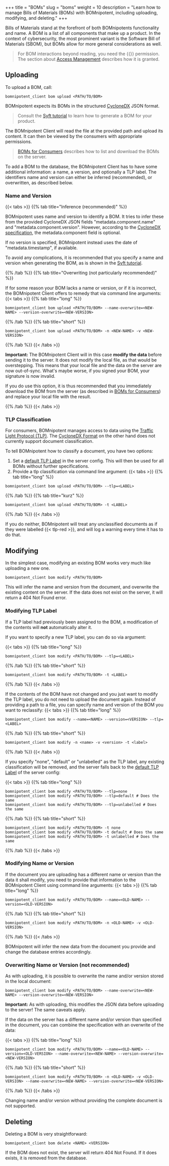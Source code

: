 +++
title = "BOMs"
slug = "boms"
weight = 10
description = "Learn how to manage Bills of Materials (BOMs) with BOMnipotent, including uploading, modifying, and deleting."
+++

Bills of Materials stand at the forefront of both BOMnipotents functionality and name. A BOM is a list of all components that make up a product. In the context of cybersecurity, the most prominent variant is the Software Bill of Materials (SBOM), but BOMs allow for more general considerations as well.

> For BOM interactions beyond reading, you need the {{<bom-management-en>}} permission. The section about [Access Management](/client/manager/access-management/) describes how it is granted.

## Uploading

To upload a BOM, call:
```
bomnipotent_client bom upload <PATH/TO/BOM>
```

BOMnipotent expects its BOMs in the structured [CycloneDX](https://cyclonedx.org/) JSON format.

> Consult the [Syft tutorial](/integration/syft) to learn how to generate a BOM for your product.

The BOMnipotent Client will read the file at the provided path and upload its content. It can then be viewed by the consumers with appropriate permissions.

> [BOMs for Consumers](/client/consumer/boms/) describes how to list and download the BOMs on the server.

To add a BOM to the database, the BOMnipotent Client has to have some additional information: a name, a version, and optionally a TLP label. The identifiers name and version can either be inferred (recommended), or overwritten, as described below.

### Name and Version

{{< tabs >}}
{{% tab title="Inference (recommended)" %}}

BOMnipotent uses name and version to identify a BOM. It tries to infer these from the provided CycloneDX JSON fields "metadata.component.name" and "metadata.component.version". However, according to the [CycloneDX specification](https://cyclonedx.org/docs/1.6/json/#metadata_component), the metadata.component field is optional.

If no version is specified, BOMnipotent instead uses the date of "metadata.timestamp", if available.

To avoid any complications, it is recommended that you specify a name and version when generating the BOM, as is shown in the [Syft tutorial](/integration/syft).

{{% /tab %}}
{{% tab title="Overwriting (not particularly recommended)" %}}

If for some reason your BOM lacks a name or version, or if it is incorrect, the BOMnipotent Client offers to remedy that via command line arguments:
{{< tabs >}}
{{% tab title="long" %}}
```
bomnipotent_client bom upload <PATH/TO/BOM> --name-overwrite=<NEW-NAME> --version-overwrite=<NEW-VERSION>
```
{{% /tab %}}
{{% tab title="short" %}}
```
bomnipotent_client bom upload <PATH/TO/BOM> -n <NEW-NAME> -v <NEW-VERSION>
```
{{% /tab %}}
{{< /tabs >}}

**Important:** The BOMnipotent Client will in this case **modify the data** before sending it to the server. It does not modify the local file, as that would be overstepping. This means that your local file and the data on the server are now out-of-sync. What's maybe worse, if you signed your BOM, your signature is now invalid.

If you do use this option, it is thus recommended that you immediately download the BOM from the server (as described in [BOMs for Consumers](/client/consumer/boms/)) and replace your local file with the result.

{{% /tab %}}
{{< /tabs >}}

### TLP Classification

For consumers, BOMnipotent manages access to data using the [Traffic Light Protocol (TLP)](https://www.first.org/tlp/). The
[CycloneDX Format](https://cyclonedx.org/) on the other hand does not currently support document classification.

To tell BOMnipotent how to classify a document, you have two options:
1. Set a [default TLP Label](/server/configuration/optional/tlp-config/) in the server config. This will then be used for all BOMs without further specifications.
2. Provide a tlp classification via command line argument:
{{< tabs >}}
{{% tab title="long" %}}
```
bomnipotent_client bom upload <PATH/TO/BOM> --tlp=<LABEL>
```
{{% /tab %}}
{{% tab title="kurz" %}}
```
bomnipotent_client bom upload <PATH/TO/BOM> -t <LABEL>
```
{{% /tab %}}
{{< /tabs >}}

If you do neither, BOMnipotent will treat any unclassified documents as if they were labelled {{< tlp-red >}}, and will log a warning every time it has to do that.


## Modifying

In the simplest case, modifying an existing BOM works very much like uploading a new one.
```
bomnipotent_client bom modify <PATH/TO/BOM>
```

This will infer the name and version from the document, and overwrite the existing content on the server. If the data does not exist on the server, it will return a 404 Not Found error.

### Modifying TLP Label

If a TLP label had previously been assigned to the BOM, a modification of the contents will **not** automatically alter it.

If you want to specify a new TLP label, you can do so via argument:

{{< tabs >}}
{{% tab title="long" %}}
```
bomnipotent_client bom modify <PATH/TO/BOM> --tlp=<LABEL>
```
{{% /tab %}}
{{% tab title="short" %}}
```
bomnipotent_client bom modify <PATH/TO/BOM> -t <LABEL>
```
{{% /tab %}}
{{< /tabs >}}

If the contents of the BOM have not changed and you just want to modify the TLP label, you do not need to upload the document again. Instead of providing a path to a file, you can specify name and version of the BOM you want to reclassify:
{{< tabs >}}
{{% tab title="long" %}}
```
bomnipotent_client bom modify --name=<NAME> --version=<VERSION> --tlp=<LABEL>
```
{{% /tab %}}
{{% tab title="short" %}}
```
bomnipotent_client bom modify -n <name> -v <version> -t <label>
```
{{% /tab %}}
{{< /tabs >}}

If you specify "none", "default" or "unlabelled" as the TLP label, any existing classification will be removed, and the server falls back to the [default TLP Label](/server/configuration/optional/tlp-config/) of the server config:

{{< tabs >}}
{{% tab title="long" %}}
```
bomnipotent_client bom modify <PATH/TO/BOM> --tlp=none
bomnipotent_client bom modify <PATH/TO/BOM> --tlp=default # Does the same
bomnipotent_client bom modify <PATH/TO/BOM> --tlp=unlabelled # Does the same
```
{{% /tab %}}
{{% tab title="short" %}}
```
bomnipotent_client bom modify <PATH/TO/BOM> -t none
bomnipotent_client bom modify <PATH/TO/BOM> -t default # Does the same
bomnipotent_client bom modify <PATH/TO/BOM> -t unlabelled # Does the same
```
{{% /tab %}}
{{< /tabs >}}

### Modifying Name or Version

If the document you are uploading has a different name or version than the data it shall modify, you need to provide that information to the BOMnipotent Client using command line arguments:
{{< tabs >}}
{{% tab title="long" %}}
```
bomnipotent_client bom modify <PATH/TO/BOM> --name=<OLD-NAME> --version=<OLD-VERSION>
```
{{% /tab %}}
{{% tab title="short" %}}
```
bomnipotent_client bom modify <PATH/TO/BOM> -n <OLD-NAME> -v <OLD-VERSION>
```
{{% /tab %}}
{{< /tabs >}}

BOMnipotent will infer the new data from the document you provide and change the database entries accordingly.

### Overwriting Name or Version (not recommended)

As with uploading, it is possible to overwrite the name and/or version stored in the local document:

```
bomnipotent_client bom modify <PATH/TO/BOM> --name-overwrite=<NEW-NAME> --version-overwrite=<NEW-VERSION>
```

**Important:** As with uploading, this modifies the JSON data before uploading to the server! The same caveats apply.

If the data on the server has a different name and/or version than specified in the document, you can combine the specification with an overwrite of the data:

{{< tabs >}}
{{% tab title="long" %}}
```
bomnipotent_client bom modify <PATH/TO/BOM> --name=<OLD-NAME> --version=<OLD-VERSION> --name-overwrite=<NEW-NAME> --version-overwrite=<NEW-VERSION>
```
{{% /tab %}}
{{% tab title="short" %}}
```
bomnipotent_client bom modify <PATH/TO/BOM> -n <OLD-NAME> -v <OLD-VERSION> --name-overwrite=<NEW-NAME> --version-overwrite=<NEW-VERSION>
```
{{% /tab %}}
{{< /tabs >}}

Changing name and/or version without providing the complete document is not supported.


## Deleting

Deleting a BOM is very straightforward:
```
bomnipotent_client bom delete <NAME> <VERSION>
```

If the BOM does not exist, the server will return 404 Not Found. If it does exists, it is removed from the database.

